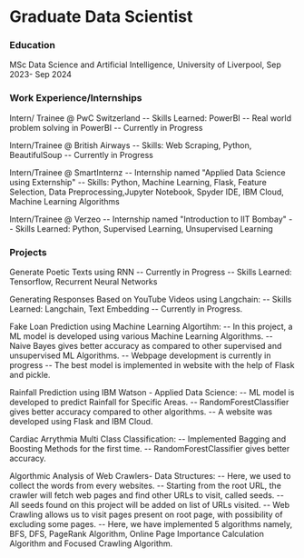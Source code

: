 # Graduate Data Scientist

### Education
MSc Data Science and Artificial Intelligence, University of Liverpool, Sep 2023- Sep 2024

### Work Experience/Internships
Intern/ Trainee @ PwC Switzerland
-- Skills Learned: PowerBI
-- Real world problem solving in PowerBI
-- Currently in Progress

Intern/Trainee @ British Airways
-- Skills: Web Scraping, Python, BeautifulSoup
-- Currently in Progress

Intern/Trainee @ SmartInternz
-- Internship named "Applied Data Science using Externship"
-- Skills: Python, Machine Learning, Flask, Feature Selection,
           Data Preprocessing,Jupyter Notebook, Spyder IDE, IBM Cloud,
           Machine Learning Algorithms

Intern/Trainee @ Verzeo
-- Internship named "Introduction to IIT Bombay"
-- Skills Learned: Python, Supervised Learning, Unsupervised Learning



### Projects
Generate Poetic Texts using RNN
-- Currently in Progress
-- Skills Learned: Tensorflow, Recurrent Neural Networks

Generating Responses Based on YouTube Videos using Langchain:
-- Skills Learned: Langchain, Text Embedding
-- Currently in Progress.

Fake Loan Prediction using Machine Learning Algortihm:
-- In this project, a ML model is developed using various Machine Learning Algorithms.
-- Naive Bayes gives better accuracy as compared to other supervised and unsupervised ML Algorithms.
-- Webpage development is currently in progress 
-- The best model is implemented in website with the help of Flask and pickle.

Rainfall Prediction using IBM Watson - Applied Data Science:
-- ML model is developed to predict Rainfall for Specific Areas.
-- RandomForestClassifier gives better accuracy compared to other algorithms.
-- A website was developed using Flask and IBM Cloud.

Cardiac Arrythmia Multi Class Classification:
-- Implemented Bagging and Boosting Methods for the first time.
-- RandomForestClassifier gives better accuracy.

Algorthmic Analysis of Web Crawlers- Data Structures:
-- Here, we used to collect the words from every websites.
-- Starting from the root URL, the crawler will fetch web pages and find other URLs to visit, called seeds.
-- All seeds found on this project will be added on list of URLs visited.
-- Web Crawling allows us to visit pages present on root page, with possibility of excluding some pages. 
-- Here, we have implemented 5 algorithms namely, BFS, DFS, PageRank Algorithm, Online Page Importance Calculation Algorithm and Focused Crawling Algorithm.



